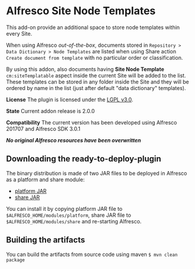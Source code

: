 
Alfresco Site Node Templates
================================================

This add-on provide an additional space to store node templates within every Site.

When using Alfresco *out-of-the-box*, documents stored in `Repository > Data Dictionary > Node Templates` are listed when using Share action `Create document from template` with no particular order or classification.

By using this addon, also documents having **Site Node Template** `cm:siteTemplatable` aspect inside the current Site will be added to the list. These templates can be stored in any folder inside the Site and they will be ordered by name in the list (just after default "data dictionary" templates).


**License**
The plugin is licensed under the [LGPL v3.0](http://www.gnu.org/licenses/lgpl-3.0.html). 

**State**
Current addon release is 2.0.0

**Compatibility**
The current version has been developed using Alfresco 201707 and Alfresco SDK 3.0.1

***No original Alfresco resources have been overwritten***

Downloading the ready-to-deploy-plugin
--------------------------------------
The binary distribution is made of two JAR files to be deployed in Alfresco as a platform and share module:

* [platform JAR](https://github.com/keensoft/alfresco-site-node-templates/releases/download/2.0.0/site-node-template-repo-2.0.0.jar)
* [share JAR](https://github.com/keensoft/alfresco-site-node-templates/releases/download/2.0.0/site-node-template-share-2.0.0.jar)

You can install it by copying platform JAR file to `$ALFRESCO_HOME/modules/platform`, share JAR file to `$ALFRESCO_HOME/modules/share` and re-starting Alfresco.


Building the artifacts
----------------------
You can build the artifacts from source code using maven
```$ mvn clean package```
